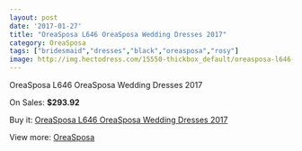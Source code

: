 ```yaml
---
layout: post
date: '2017-01-27'
title: "OreaSposa L646 OreaSposa Wedding Dresses 2017"
category: OreaSposa
tags: ["bridesmaid","dresses","black","oreasposa","rosy"]
image: http://img.hectodress.com/15550-thickbox_default/oreasposa-l646-oreasposa-wedding-dresses-2013.jpg
---
```

OreaSposa L646 OreaSposa Wedding Dresses 2017

On Sales: **$293.92**
<a href="https://www.hectodress.com/oreasposa/7598-oreasposa-l646-oreasposa-wedding-dresses-2013.html"><amp-img layout="responsive" width="600" height="600" src="//img.hectodress.com/15550-thickbox_default/oreasposa-l646-oreasposa-wedding-dresses-2013.jpg" alt="OreaSposa L646 OreaSposa Wedding Dresses 2017 0" /></a>
<a href="https://www.hectodress.com/oreasposa/7598-oreasposa-l646-oreasposa-wedding-dresses-2013.html"><amp-img layout="responsive" width="600" height="600" src="//img.hectodress.com/15552-thickbox_default/oreasposa-l646-oreasposa-wedding-dresses-2013.jpg" alt="OreaSposa L646 OreaSposa Wedding Dresses 2017 1" /></a>
<a href="https://www.hectodress.com/oreasposa/7598-oreasposa-l646-oreasposa-wedding-dresses-2013.html"><amp-img layout="responsive" width="600" height="600" src="//img.hectodress.com/15551-thickbox_default/oreasposa-l646-oreasposa-wedding-dresses-2013.jpg" alt="OreaSposa L646 OreaSposa Wedding Dresses 2017 2" /></a>

Buy it: [OreaSposa L646 OreaSposa Wedding Dresses 2017](https://www.hectodress.com/oreasposa/7598-oreasposa-l646-oreasposa-wedding-dresses-2013.html "OreaSposa L646 OreaSposa Wedding Dresses 2017")

View more: [OreaSposa](https://www.hectodress.com/132-oreasposa "OreaSposa")